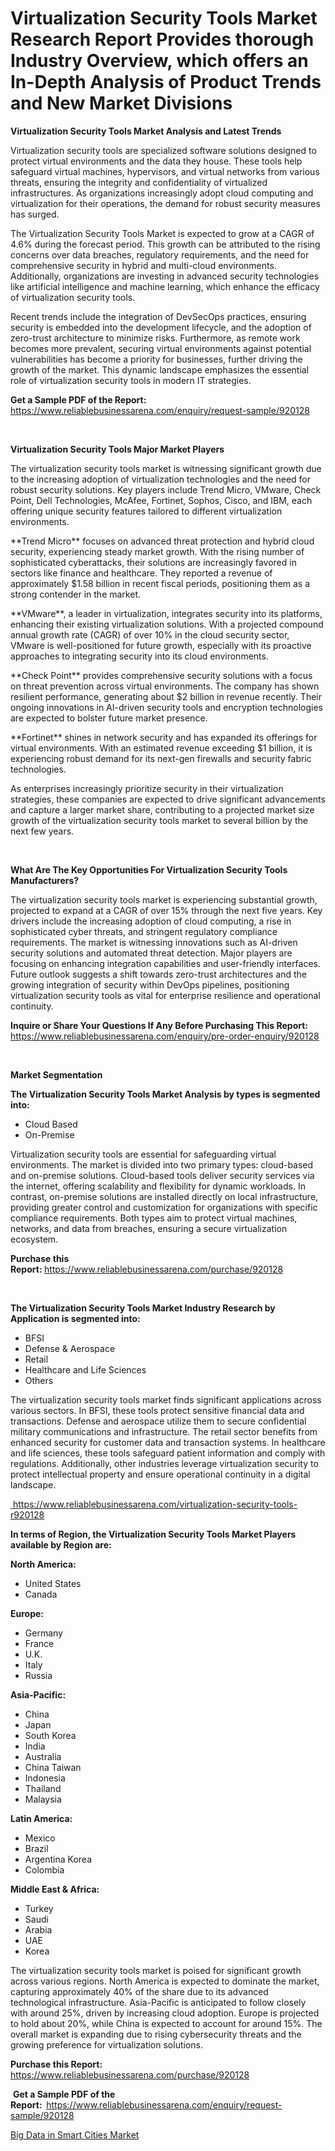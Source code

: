 <p><h1>Virtualization Security Tools Market Research Report Provides thorough Industry Overview, which offers an In-Depth Analysis of Product Trends and New Market Divisions</h1></p><p><strong>Virtualization Security Tools Market Analysis and Latest Trends</strong></p>
<p><p>Virtualization security tools are specialized software solutions designed to protect virtual environments and the data they house. These tools help safeguard virtual machines, hypervisors, and virtual networks from various threats, ensuring the integrity and confidentiality of virtualized infrastructures. As organizations increasingly adopt cloud computing and virtualization for their operations, the demand for robust security measures has surged.</p><p>The Virtualization Security Tools Market is expected to grow at a CAGR of 4.6% during the forecast period. This growth can be attributed to the rising concerns over data breaches, regulatory requirements, and the need for comprehensive security in hybrid and multi-cloud environments. Additionally, organizations are investing in advanced security technologies like artificial intelligence and machine learning, which enhance the efficacy of virtualization security tools.</p><p>Recent trends include the integration of DevSecOps practices, ensuring security is embedded into the development lifecycle, and the adoption of zero-trust architecture to minimize risks. Furthermore, as remote work becomes more prevalent, securing virtual environments against potential vulnerabilities has become a priority for businesses, further driving the growth of the market. This dynamic landscape emphasizes the essential role of virtualization security tools in modern IT strategies.</p></p>
<p><strong>Get a Sample PDF of the Report:&nbsp;</strong> <a href="https://www.reliablebusinessarena.com/enquiry/request-sample/920128?utm_campaign=2182&utm_medium=2&utm_source=Github&utm_content=ia&utm_term=06032025&utm_id=virtualization-security-tools">https://www.reliablebusinessarena.com/enquiry/request-sample/920128</a></p>
<p>&nbsp;</p>
<p><strong>Virtualization Security Tools Major Market Players</strong></p>
<p><p>The virtualization security tools market is witnessing significant growth due to the increasing adoption of virtualization technologies and the need for robust security solutions. Key players include Trend Micro, VMware, Check Point, Dell Technologies, McAfee, Fortinet, Sophos, Cisco, and IBM, each offering unique security features tailored to different virtualization environments.</p><p>**Trend Micro** focuses on advanced threat protection and hybrid cloud security, experiencing steady market growth. With the rising number of sophisticated cyberattacks, their solutions are increasingly favored in sectors like finance and healthcare. They reported a revenue of approximately $1.58 billion in recent fiscal periods, positioning them as a strong contender in the market.</p><p>**VMware**, a leader in virtualization, integrates security into its platforms, enhancing their existing virtualization solutions. With a projected compound annual growth rate (CAGR) of over 10% in the cloud security sector, VMware is well-positioned for future growth, especially with its proactive approaches to integrating security into its cloud environments.</p><p>**Check Point** provides comprehensive security solutions with a focus on threat prevention across virtual environments. The company has shown resilient performance, generating about $2 billion in revenue recently. Their ongoing innovations in AI-driven security tools and encryption technologies are expected to bolster future market presence.</p><p>**Fortinet** shines in network security and has expanded its offerings for virtual environments. With an estimated revenue exceeding $1 billion, it is experiencing robust demand for its next-gen firewalls and security fabric technologies.</p><p>As enterprises increasingly prioritize security in their virtualization strategies, these companies are expected to drive significant advancements and capture a larger market share, contributing to a projected market size growth of the virtualization security tools market to several billion by the next few years.</p></p>
<p>&nbsp;</p>
<p><strong>What Are The Key Opportunities For Virtualization Security Tools Manufacturers?</strong></p>
<p><p>The virtualization security tools market is experiencing substantial growth, projected to expand at a CAGR of over 15% through the next five years. Key drivers include the increasing adoption of cloud computing, a rise in sophisticated cyber threats, and stringent regulatory compliance requirements. The market is witnessing innovations such as AI-driven security solutions and automated threat detection. Major players are focusing on enhancing integration capabilities and user-friendly interfaces. Future outlook suggests a shift towards zero-trust architectures and the growing integration of security within DevOps pipelines, positioning virtualization security tools as vital for enterprise resilience and operational continuity.</p></p>
<p><strong>Inquire or Share Your Questions If Any Before Purchasing This Report:</strong> <a href="https://www.reliablebusinessarena.com/enquiry/pre-order-enquiry/920128?utm_campaign=2182&utm_medium=2&utm_source=Github&utm_content=ia&utm_term=06032025&utm_id=virtualization-security-tools">https://www.reliablebusinessarena.com/enquiry/pre-order-enquiry/920128</a></p>
<p>&nbsp;</p>
<p><strong>Market Segmentation</strong></p>
<p><strong>The Virtualization Security Tools Market Analysis by types is segmented into:</strong></p>
<p><ul><li>Cloud Based</li><li>On-Premise</li></ul></p>
<p><p>Virtualization security tools are essential for safeguarding virtual environments. The market is divided into two primary types: cloud-based and on-premise solutions. Cloud-based tools deliver security services via the internet, offering scalability and flexibility for dynamic workloads. In contrast, on-premise solutions are installed directly on local infrastructure, providing greater control and customization for organizations with specific compliance requirements. Both types aim to protect virtual machines, networks, and data from breaches, ensuring a secure virtualization ecosystem.</p></p>
<p><strong>Purchase this Report:&nbsp;</strong><a href="https://www.reliablebusinessarena.com/purchase/920128?utm_campaign=2182&utm_medium=2&utm_source=Github&utm_content=ia&utm_term=06032025&utm_id=virtualization-security-tools">https://www.reliablebusinessarena.com/purchase/920128</a></p>
<p>&nbsp;</p>
<p><strong>The Virtualization Security Tools Market Industry Research by Application is segmented into:</strong></p>
<p><ul><li>BFSI</li><li>Defense & Aerospace</li><li>Retail</li><li>Healthcare and Life Sciences</li><li>Others</li></ul></p>
<p><p>The virtualization security tools market finds significant applications across various sectors. In BFSI, these tools protect sensitive financial data and transactions. Defense and aerospace utilize them to secure confidential military communications and infrastructure. The retail sector benefits from enhanced security for customer data and transaction systems. In healthcare and life sciences, these tools safeguard patient information and comply with regulations. Additionally, other industries leverage virtualization security to protect intellectual property and ensure operational continuity in a digital landscape.</p></p>
<p><a href="https://www.reliablebusinessarena.com/virtualization-security-tools-r920128?utm_campaign=2182&utm_medium=2&utm_source=Github&utm_content=ia&utm_term=06032025&utm_id=virtualization-security-tools">&nbsp;https://www.reliablebusinessarena.com/virtualization-security-tools-r920128</a></p>
<p><strong>In terms of Region, the Virtualization Security Tools Market Players available by Region are:</strong></p>
<p>
    <p> <strong> North America: </strong>
        <ul>
            <li>United States</li>
            <li>Canada</li>
        </ul>
        </p> 
    <p> <strong> Europe: </strong>
        <ul>
            <li>Germany</li>
            <li>France</li>
            <li>U.K.</li>
            <li>Italy</li>
            <li>Russia</li>
        </ul>
        </p> 
    <p> <strong> Asia-Pacific: </strong>
        <ul>
            <li>China</li>
            <li>Japan</li>
            <li>South Korea</li>
            <li>India</li>
            <li>Australia</li>
            <li>China Taiwan</li>
            <li>Indonesia</li>
            <li>Thailand</li>
            <li>Malaysia</li>
        </ul>
        </p> 
    <p> <strong> Latin America: </strong>
        <ul>
            <li>Mexico</li>
            <li>Brazil</li>
            <li>Argentina Korea</li>
            <li>Colombia</li>
        </ul>
        </p> 
    <p> <strong> Middle East & Africa: </strong>
        <ul>
            <li>Turkey</li>
            <li>Saudi</li>
            <li>Arabia</li>
            <li>UAE</li>
            <li>Korea</li>
        </ul>
    </p>
    </p>
<p><p>The virtualization security tools market is poised for significant growth across various regions. North America is expected to dominate the market, capturing approximately 40% of the share due to its advanced technological infrastructure. Asia-Pacific is anticipated to follow closely with around 25%, driven by increasing cloud adoption. Europe is projected to hold about 20%, while China is expected to account for around 15%. The overall market is expanding due to rising cybersecurity threats and the growing preference for virtualization solutions.</p></p>
<p><strong>Purchase this Report: </strong><a href="https://www.reliablebusinessarena.com/purchase/920128?utm_campaign=2182&utm_medium=2&utm_source=Github&utm_content=ia&utm_term=06032025&utm_id=virtualization-security-tools">https://www.reliablebusinessarena.com/purchase/920128</a></p>
<p>&nbsp;<strong>Get a Sample PDF of the Report:&nbsp;&nbsp;</strong><a href="https://www.reliablebusinessarena.com/enquiry/request-sample/920128?utm_campaign=2182&utm_medium=2&utm_source=Github&utm_content=ia&utm_term=06032025&utm_id=virtualization-security-tools">https://www.reliablebusinessarena.com/enquiry/request-sample/920128</a></p>
<p><strong></strong></p>
<p><p><a href="https://github.com/tona7vba/Market-Research-Report-List-1/blob/main/big-data-in-smart-cities-market.md?utm_campaign=2182&utm_medium=2&utm_source=Github&utm_content=ia&utm_term=06032025&utm_id=virtualization-security-tools">Big Data in Smart Cities Market</a></p></p>